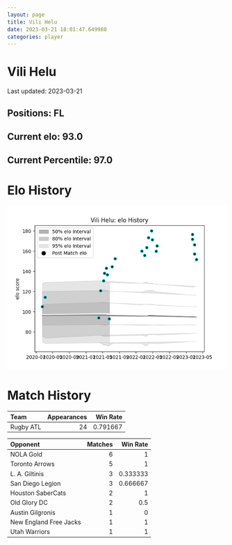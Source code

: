 ```yaml
---  
layout: page  
title: Vili Helu  
date: 2023-03-21 18:01:47.649980  
categories: player  
---
```

# Vili Helu


Last updated: 2023-03-21
## Positions: FL

## Current elo: 93.0

## Current Percentile: 97.0

# Elo History


![elo history](history_ViliHelu.png)
# Match History


| Team      |   Appearances |   Win Rate |
|:----------|--------------:|-----------:|
| Rugby ATL |            24 |   0.791667 |

| Opponent               |   Matches |   Win Rate |
|:-----------------------|----------:|-----------:|
| NOLA Gold              |         6 |   1        |
| Toronto Arrows         |         5 |   1        |
| L. A. Giltinis         |         3 |   0.333333 |
| San Diego Legion       |         3 |   0.666667 |
| Houston SaberCats      |         2 |   1        |
| Old Glory DC           |         2 |   0.5      |
| Austin Gilgronis       |         1 |   0        |
| New England Free Jacks |         1 |   1        |
| Utah Warriors          |         1 |   1        |